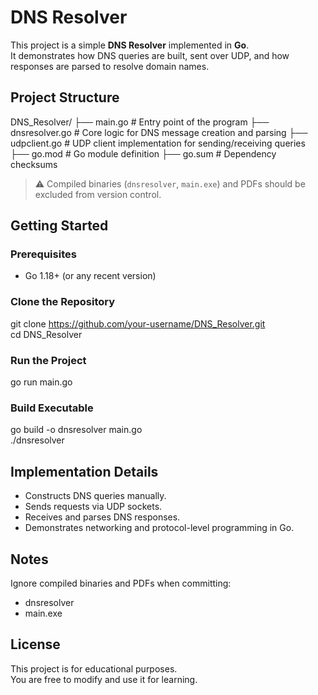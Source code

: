 # DNS Resolver

This project is a simple **DNS Resolver** implemented in **Go**.  
It demonstrates how DNS queries are built, sent over UDP, and how responses are parsed to resolve domain names.

## Project Structure

DNS_Resolver/
├── main.go             # Entry point of the program
├── dnsresolver.go      # Core logic for DNS message creation and parsing
├── udpclient.go        # UDP client implementation for sending/receiving queries
├── go.mod              # Go module definition
├── go.sum              # Dependency checksums

> ⚠️ Compiled binaries (`dnsresolver`, `main.exe`) and PDFs should be excluded from version control.

## Getting Started

### Prerequisites
- Go 1.18+ (or any recent version)

### Clone the Repository
git clone https://github.com/your-username/DNS_Resolver.git  
cd DNS_Resolver

### Run the Project
go run main.go

### Build Executable
go build -o dnsresolver main.go  
./dnsresolver

## Implementation Details
- Constructs DNS queries manually.  
- Sends requests via UDP sockets.  
- Receives and parses DNS responses.  
- Demonstrates networking and protocol-level programming in Go.

## Notes
Ignore compiled binaries and PDFs when committing:  
- dnsresolver  
- main.exe  

## License
This project is for educational purposes.  
You are free to modify and use it for learning.
